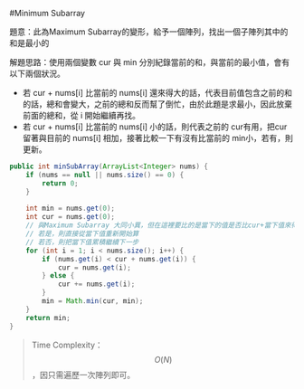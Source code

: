 #Minimum Subarray

[]()

題意：此為Maximum Subarray的變形，給予一個陣列，找出一個子陣列其中的和是最小的

解題思路：使用兩個變數 cur 與 min 分別紀錄當前的和，與當前的最小值，會有以下兩個狀況。

+ 若 cur + nums[i] 比當前的 nums[i] 還來得大的話，代表目前值包含之前的和的話，總和會變大，之前的總和反而幫了倒忙，由於此題是求最小，因此放棄前面的總和，從 i 開始繼續再找。
+ 若 cur + nums[i] 比當前的 nums[i] 小的話，則代表之前的 cur有用，把cur留著與目前的 nums[i] 相加，接著比較一下有沒有比當前的 min小，若有，則更新。

```java
public int minSubArray(ArrayList<Integer> nums) {
    if (nums == null || nums.size() == 0) {
        return 0;
    }
    
    int min = nums.get(0);
    int cur = nums.get(0);
    // 與Maximum Subarray 大同小異，但在這裡要比的是當下的值是否比cur+當下值來得小，
    // 若是，則直接從當下值重新開始算
    // 若否，則把當下值累積繼續下一步
    for (int i = 1; i < nums.size(); i++) {
        if (nums.get(i) < cur + nums.get(i)) {
            cur = nums.get(i);
        } else {
            cur += nums.get(i);
        }
        min = Math.min(cur, min);
    }    
    return min;
}
```

>Time Complexity：$$O(N)$$，因只需遍歷一次陣列即可。